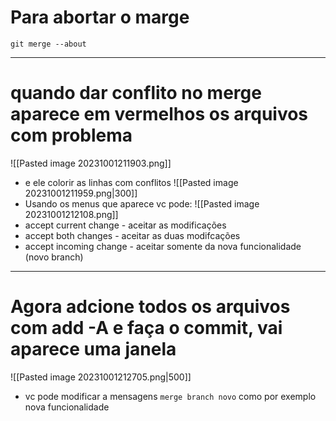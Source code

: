 # Para abortar o marge

```shell
git merge --about
```
---
# quando dar conflito no merge aparece em vermelhos os arquivos com problema
![[Pasted image 20231001211903.png]]
- e ele colorir as linhas com conflitos
![[Pasted image 20231001211959.png|300]]
- Usando os menus que aparece vc pode:
![[Pasted image 20231001212108.png]]
- accept current change - aceitar as modificações
- accept both changes - aceitar as duas modifcações
- accept incoming change - aceitar somente da nova funcionalidade (novo branch)
---
# Agora adcione todos os arquivos com add -A e faça o commit, vai aparece uma janela


![[Pasted image 20231001212705.png|500]]
-  vc pode modificar a mensagens ``merge branch novo`` como por exemplo nova funcionalidade